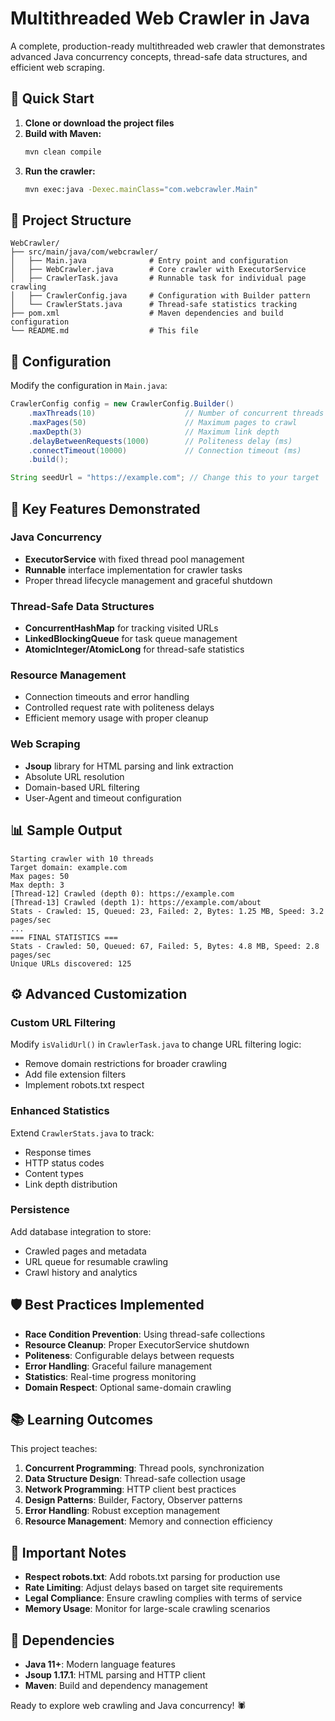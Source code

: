 # Multithreaded Web Crawler in Java

A complete, production-ready multithreaded web crawler that demonstrates advanced Java concurrency concepts, thread-safe data structures, and efficient web scraping.

## 🚀 Quick Start

1. **Clone or download the project files**
2. **Build with Maven:**
   ```bash
   mvn clean compile
   ```
3. **Run the crawler:**
   ```bash
   mvn exec:java -Dexec.mainClass="com.webcrawler.Main"
   ```

## 📁 Project Structure

```
WebCrawler/
├── src/main/java/com/webcrawler/
│   ├── Main.java              # Entry point and configuration
│   ├── WebCrawler.java        # Core crawler with ExecutorService
│   ├── CrawlerTask.java       # Runnable task for individual page crawling
│   ├── CrawlerConfig.java     # Configuration with Builder pattern
│   └── CrawlerStats.java      # Thread-safe statistics tracking
├── pom.xml                    # Maven dependencies and build configuration
└── README.md                  # This file
```

## 🔧 Configuration

Modify the configuration in `Main.java`:

```java
CrawlerConfig config = new CrawlerConfig.Builder()
    .maxThreads(10)                    // Number of concurrent threads
    .maxPages(50)                      // Maximum pages to crawl
    .maxDepth(3)                       // Maximum link depth
    .delayBetweenRequests(1000)        // Politeness delay (ms)
    .connectTimeout(10000)             // Connection timeout (ms)
    .build();

String seedUrl = "https://example.com"; // Change this to your target
```

## 🎯 Key Features Demonstrated

### Java Concurrency
- **ExecutorService** with fixed thread pool management
- **Runnable** interface implementation for crawler tasks
- Proper thread lifecycle management and graceful shutdown

### Thread-Safe Data Structures
- **ConcurrentHashMap** for tracking visited URLs
- **LinkedBlockingQueue** for task queue management
- **AtomicInteger/AtomicLong** for thread-safe statistics

### Resource Management
- Connection timeouts and error handling
- Controlled request rate with politeness delays
- Efficient memory usage with proper cleanup

### Web Scraping
- **Jsoup** library for HTML parsing and link extraction
- Absolute URL resolution
- Domain-based URL filtering
- User-Agent and timeout configuration

## 📊 Sample Output

```
Starting crawler with 10 threads
Target domain: example.com
Max pages: 50
Max depth: 3
[Thread-12] Crawled (depth 0): https://example.com
[Thread-13] Crawled (depth 1): https://example.com/about
Stats - Crawled: 15, Queued: 23, Failed: 2, Bytes: 1.25 MB, Speed: 3.2 pages/sec
...
=== FINAL STATISTICS ===
Stats - Crawled: 50, Queued: 67, Failed: 5, Bytes: 4.8 MB, Speed: 2.8 pages/sec
Unique URLs discovered: 125
```

## ⚙️ Advanced Customization

### Custom URL Filtering
Modify `isValidUrl()` in `CrawlerTask.java` to change URL filtering logic:
- Remove domain restrictions for broader crawling
- Add file extension filters
- Implement robots.txt respect

### Enhanced Statistics
Extend `CrawlerStats.java` to track:
- Response times
- HTTP status codes
- Content types
- Link depth distribution

### Persistence
Add database integration to store:
- Crawled pages and metadata
- URL queue for resumable crawling
- Crawl history and analytics

## 🛡️ Best Practices Implemented

- **Race Condition Prevention**: Using thread-safe collections
- **Resource Cleanup**: Proper ExecutorService shutdown
- **Politeness**: Configurable delays between requests
- **Error Handling**: Graceful failure management
- **Statistics**: Real-time progress monitoring
- **Domain Respect**: Optional same-domain crawling

## 📚 Learning Outcomes

This project teaches:
1. **Concurrent Programming**: Thread pools, synchronization
2. **Data Structure Design**: Thread-safe collection usage
3. **Network Programming**: HTTP client best practices
4. **Design Patterns**: Builder, Factory, Observer patterns
5. **Error Handling**: Robust exception management
6. **Resource Management**: Memory and connection efficiency

## 🚨 Important Notes

- **Respect robots.txt**: Add robots.txt parsing for production use
- **Rate Limiting**: Adjust delays based on target site requirements  
- **Legal Compliance**: Ensure crawling complies with terms of service
- **Memory Usage**: Monitor for large-scale crawling scenarios

## 🔗 Dependencies

- **Java 11+**: Modern language features
- **Jsoup 1.17.1**: HTML parsing and HTTP client
- **Maven**: Build and dependency management

Ready to explore web crawling and Java concurrency! 🕷️

